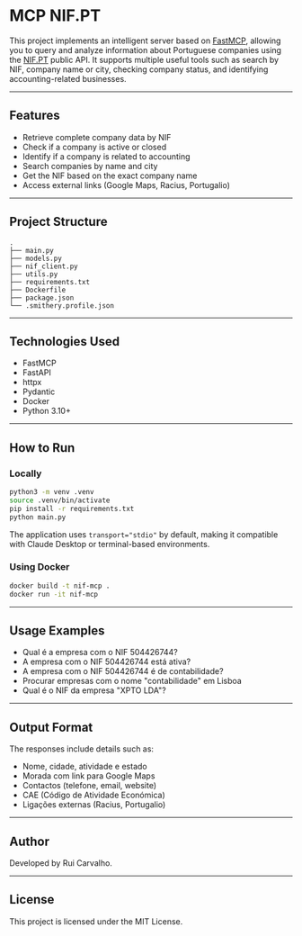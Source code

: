 # MCP NIF.PT

This project implements an intelligent server based on [FastMCP](https://github.com/antero-ferreira/fastmcp), allowing you to query and analyze information about Portuguese companies using the [NIF.PT](https://www.nif.pt/) public API. It supports multiple useful tools such as search by NIF, company name or city, checking company status, and identifying accounting-related businesses.

---

## Features

- Retrieve complete company data by NIF
- Check if a company is active or closed
- Identify if a company is related to accounting
- Search companies by name and city
- Get the NIF based on the exact company name
- Access external links (Google Maps, Racius, Portugalio)

---

## Project Structure

```
.
├── main.py                   
├── models.py                
├── nif_client.py             
├── utils.py                
├── requirements.txt          
├── Dockerfile              
├── package.json             
└── .smithery.profile.json    
```

---

## Technologies Used

- FastMCP
- FastAPI
- httpx
- Pydantic
- Docker
- Python 3.10+

---

## How to Run

### Locally

```bash
python3 -m venv .venv
source .venv/bin/activate
pip install -r requirements.txt
python main.py
```

The application uses `transport="stdio"` by default, making it compatible with Claude Desktop or terminal-based environments.

### Using Docker

```bash
docker build -t nif-mcp .
docker run -it nif-mcp
```

---

## Usage Examples

- Qual é a empresa com o NIF 504426744?
- A empresa com o NIF 504426744 está ativa?
- A empresa com o NIF 504426744 é de contabilidade?
- Procurar empresas com o nome "contabilidade" em Lisboa
- Qual é o NIF da empresa "XPTO LDA"?

---

## Output Format

The responses include details such as:

- Nome, cidade, atividade e estado
- Morada com link para Google Maps
- Contactos (telefone, email, website)
- CAE (Código de Atividade Económica)
- Ligações externas (Racius, Portugalio)


---

## Author

Developed by Rui Carvalho.

---

## License

This project is licensed under the MIT License.
